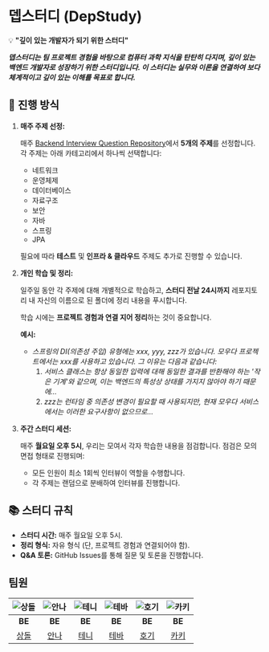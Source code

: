 # 뎁스터디 (DepStudy)
💡 **"깊이 있는 개발자가 되기 위한 스터디"**

***뎁스터디는 팀 프로젝트 경험을 바탕으로 컴퓨터 과학 지식을 탄탄히 다지며, 깊이 있는 백엔드 개발자로 성장하기 위한 스터디입니다. 이 스터디는 실무와 이론을 연결하여 보다 체계적이고 깊이 있는 이해를 목표로 합니다.***

## 🚀 진행 방식

1. **매주 주제 선정:**
    
    매주 [Backend Interview Question Repository](https://github.com/ksundong/backend-interview-question)에서 **5개의 주제**를 선정합니다. 각 주제는 아래 카테고리에서 하나씩 선택합니다:
    
    - 네트워크
    - 운영체제
    - 데이터베이스
    - 자료구조
    - 보안
    - 자바
    - 스프링
    - JPA
    
    필요에 따라 **테스트** 및 **인프라 & 클라우드** 주제도 추가로 진행할 수 있습니다.
    
2. **개인 학습 및 정리:**
    
    일주일 동안 각 주제에 대해 개별적으로 학습하고, **스터디 전날 24시까지** 레포지토리 내 자신의 이름으로 된 폴더에 정리 내용을 푸시합니다.
    
    학습 시에는 **프로젝트 경험과 연결 지어 정리**하는 것이 중요합니다.
    
    **예시:**
    
    - *스프링의 DI(의존성 주입) 유형에는 xxx, yyy, zzz가 있습니다. 모우다 프로젝트에서는 xxx를 사용하고 있습니다. 그 이유는 다음과 같습니다:*
        1. *서비스 클래스는 항상 동일한 입력에 대해 동일한 결과를 반환해야 하는 '작은 기계'와 같으며, 이는 백엔드의 특성상 상태를 가지지 않아야 하기 때문에…*
        2. *zzz는 런타임 중 의존성 변경이 필요할 때 사용되지만, 현재 모우다 서비스에서는 이러한 요구사항이 없으므로…*
3. **주간 스터디 세션:**
    
    매주 **월요일 오후 5시**, 우리는 모여서 각자 학습한 내용을 점검합니다. 점검은 모의 면접 형태로 진행되며:
    
    - 모든 인원이 최소 1회씩 인터뷰이 역할을 수행합니다.
    - 각 주제는 랜덤으로 분배하여 인터뷰를 진행합니다.

## 📚 스터디 규칙

- **스터디 시간:** 매주 월요일 오후 5시.
- **정리 형식:** 자유 형식 (단, 프로젝트 경험과 연결되어야 함).
- **Q&A 토론:** GitHub Issues를 통해 질문 및 토론을 진행합니다.

## 팀원
| ![상돌](https://avatars.githubusercontent.com/u/144342800?v=4) | ![안나](https://github.com/user-attachments/assets/83d147df-9b80-4703-aa66-3632da8e9ba4) | ![테니](https://github.com/user-attachments/assets/cf57b0b3-3a93-4f6e-8bac-8ab65261594c) | ![테바](https://github.com/user-attachments/assets/09151d0f-7f5d-4a3f-9c89-7c8e15abbd14) | ![호기](https://github.com/user-attachments/assets/276888b2-aae7-48bf-8e0e-31b7585f2e51) | ![카키](https://avatars.githubusercontent.com/u/99153215?v=4)
|:----:|:----:|:----:|:----:|:----:|:----:|
| **BE** | **BE** | **BE** | **BE** | **BE** | **BE** |
| [상돌](https://github.com/pricelees) | [안나](https://github.com/Mingyum-Kim) | [테니](https://github.com/ay-eonii) | [테바](https://github.com/ksk0605) | [호기](https://github.com/hoyeonyy) | [카키](https://github.com/hyeon0208) |
